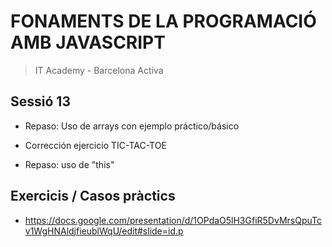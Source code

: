 # FONAMENTS DE LA PROGRAMACIÓ AMB JAVASCRIPT

> IT Academy - Barcelona Activa

## Sessió 13

- Repaso: Uso de arrays con ejemplo práctico/básico

- Corrección ejercicio TIC-TAC-TOE

- Repaso: uso de "this"

## Exercicis / Casos pràctics

- https://docs.google.com/presentation/d/1OPdaO5lH3GfiR5DvMrsQpuTcv1WgHNAldjfieublWqU/edit#slide=id.p
